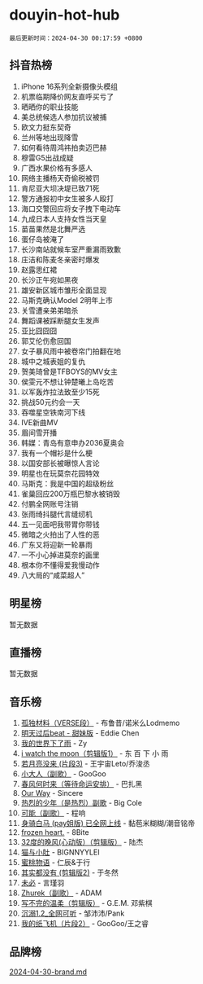 # douyin-hot-hub

`最后更新时间：2024-04-30 00:17:59 +0800`

## 抖音热榜

1. iPhone 16系列全新摄像头模组
1. 机票临期降价网友直呼买亏了
1. 晒晒你的职业技能
1. 美总统候选人参加抗议被捕
1. 欧文力挺东契奇
1. 兰州等地出现降雪
1. 如何看待周鸿祎拍卖迈巴赫
1. 穆雷G5出战成疑
1. 广西水果价格有多感人
1. 网络主播杨天奇偷税被罚
1. 肯尼亚大坝决堤已致71死
1. 警方通报初中女生被多人殴打
1. 海口交警回应将女子拽下电动车
1. 九成日本人支持女性当天皇
1. 苗苗果然是北舞严选
1. 蛋仔岛被淹了
1. 长沙南站就候车室严重漏雨致歉
1. 庄洁和陈麦冬亲密时爆发
1. 赵露思红裙
1. 长沙正午宛如黑夜
1. 雄安新区城市雏形全面显现
1. 马斯克确认Model 2明年上市
1. 关雪遭亲弟弟暗杀
1. 舞蹈课被踩断腿女生发声
1. 亚比囧囧囧
1. 郭艾伦伤愈回国
1. 女子暴风雨中被卷帘门拍翻在地
1. 城中之城表姐的复仇
1. 贺美琦曾是TFBOYS的MV女主
1. 侯雯元不想让钟楚曦上岛吃苦
1. 以军轰炸拉法致至少15死
1. 挑战50元约会一天
1. 吞噬星空铁南河下线
1. IVE新曲MV
1. 眉间雪开播
1. 韩媒：青岛有意申办2036夏奥会
1. 我有一个帽衫是什么梗
1. 以国安部长被曝惊人言论
1. 明星也在玩莫奈花园特效
1. 马斯克：我是中国的超级粉丝
1. 雀巢回应200万瓶巴黎水被销毁
1. 付鹏全网账号注销
1. 张雨绮抖腿代言缝纫机
1. 五一见面吧我带胃你带钱
1. 微暗之火拍出了人性的恶
1. 广东又将迎新一轮暴雨
1. 一不小心掉进莫奈的画里
1. 根本你不懂得爱我慢动作
1. 八大局的“咸菜超人”

## 明星榜

暂无数据

## 直播榜

暂无数据

## 音乐榜

1. [孤独材料（VERSE段）](https://sf3-cdn-tos.douyinstatic.com/obj/tos-cn-ve-2774/ocX7glDNHYlwFeYrGQfBZoThtvPWy8tCCEBGKQ) - 布鲁昔/诺米么Lodmemo
1. [明天过后beat - 甜妹版](https://sf5-hl-cdn-tos.douyinstatic.com/obj/tos-cn-ve-2774/osMLYeeoMm04CZyaI91XUDF8OzLRLgePKALGHI) - Eddie Chen
1. [我的世界下了雨](https://sf3-cdn-tos.douyinstatic.com/obj/tos-cn-ve-2774/o85sBiwXIByH9bWIMAEEOoiQ1o1m9Afn15BspE) - Zy
1. [i watch the moon（剪辑版1）](https://sf5-hl-cdn-tos.douyinstatic.com/obj/tos-cn-ve-2774/o0I9mSChzHZANMJIEBfkCQzzg6N5WAcVtqft9P) - 东 百 下 小 雨
1. [若月亮没来 (片段3)](https://sf5-hl-cdn-tos.douyinstatic.com/obj/tos-cn-ve-2774/okfyEUsGW1B1ovJi5JiN9IjvAT2lMwA054GoEB) - 王宇宙Leto/乔浚丞
1. [小大人（副歌）](https://sf3-cdn-tos.douyinstatic.com/obj/tos-cn-ve-2774/oIhaDwehWhLFsVIG7QIICLLazDNGJAGg5geeb4) - GooGoo
1. [春风何时来（等待命运安排）](https://sf5-hl-cdn-tos.douyinstatic.com/obj/tos-cn-ve-2774/oICBNbD3gelMfB4WgiD1KI2jQtXZE2FgHLwtsl) - 巴扎黑
1. [Our Way](https://sf5-hl-cdn-tos.douyinstatic.com/obj/tos-cn-ve-2774/o8tPEkQgQNCe0DPeFwZzYrbqLlnzBBrYidWkEZ) - Sincere
1. [热烈的少年（是热烈）副歌](https://sf5-hl-cdn-tos.douyinstatic.com/obj/tos-cn-ve-2774/owVNI0CLDAUMtSz6TEYvfFBFL4UDFFhLfgK8fa) - Big Cole
1. [可能（副歌）](https://sf27-cdn-tos.douyinstatic.com/obj/tos-cn-ve-2774/cde1731888894259b333569393c2fb51) - 程响
1. [身骑白马 (pay姐版) 已全网上线](https://sf5-hl-cdn-tos.douyinstatic.com/obj/tos-cn-ve-2774/oQLO5ZgLsFkaDhdIIveF2zUCgfweY0gWaH4AQG) - 黏苞米糊糊/潮音铭帝
1. [frozen heart.](https://sf5-hl-cdn-tos.douyinstatic.com/obj/tos-cn-ve-2774/oIIWJfyjIACZA9zQMtnJ6hQQhFC4vhCupoRBsO) - 8Bite
1. [32度的晚风(心动版）（剪辑版）](https://sf5-hl-cdn-tos.douyinstatic.com/obj/tos-cn-ve-2774/owNyabsyWdzUulxhoJfK8IBXgp0UMQAHpvGh2B) - 陆杰
1. [猫与小肚](https://sf5-hl-cdn-tos.douyinstatic.com/obj/tos-cn-ve-2774/osZeoClMECgK8DYl6VebABgbchEtPYQjZEnRtd) - BIGNNYYLEI
1. [蜜桃物语](https://sf3-cdn-tos.douyinstatic.com/obj/tos-cn-ve-2774/oIhOSCZtIACtYU4XQkngiW9kCBfVD1Fz9IYeqL) - 仁辰&于行
1. [其实都没有 (剪辑版2)](https://sf3-cdn-tos.douyinstatic.com/obj/tos-cn-ve-2774/oEBNQenHZtBhxYjGgUDQk0BCHTigQafgFlbQ7k) - 于冬然
1. [未必](https://sf3-cdn-tos.douyinstatic.com/obj/tos-cn-ve-2774/ogntQMFnKQDZUgTCYuJgfLEtleYZZFxBQqhhFB) - 言瑾羽
1. [Zhurek（副歌）](https://sf5-hl-cdn-tos.douyinstatic.com/obj/tos-cn-ve-2774/ooQm8FBZQDlf0btEYgVpCcSCQfrdJGBEKZYBGS) - ADAM
1. [写不完的温柔（剪辑版）](https://sf3-cdn-tos.douyinstatic.com/obj/tos-cn-ve-2774/oYBzzZQJ233GfwkemJJffAIWgeIYrjZfWhHTcG) - G.E.M. 邓紫棋
1. [沉溺1.2_全网可听](https://sf5-hl-cdn-tos.douyinstatic.com/obj/tos-cn-ve-2774/ok2QoiBqsWAX9McZmWiI9gAB0EzwD4Xj6yfmtH) - 邹沛沛/Pank
1. [我的纸飞机（片段2）](https://sf5-hl-cdn-tos.douyinstatic.com/obj/tos-cn-ve-2774/oM2ZrKcg2CD5AeRB2gkeXOFB1IxAGJdZPazYHf) - GooGoo/王之睿

## 品牌榜

[2024-04-30-brand.md](2024-04-30-brand.md)
